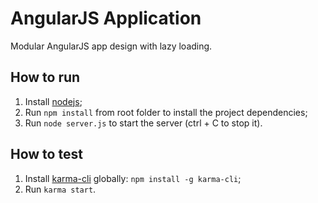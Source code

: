 # AngularJS Application
Modular AngularJS app design with lazy loading.

## How to run
1. Install [nodejs](https://nodejs.org/);
2. Run `npm install` from root folder to install the project dependencies;
3. Run `node server.js` to start the server (ctrl + C to stop it).

## How to test
1. Install [karma-cli](http://karma-runner.github.io/1.0/index.html) globally: `npm install -g karma-cli`;
2. Run `karma start`.
